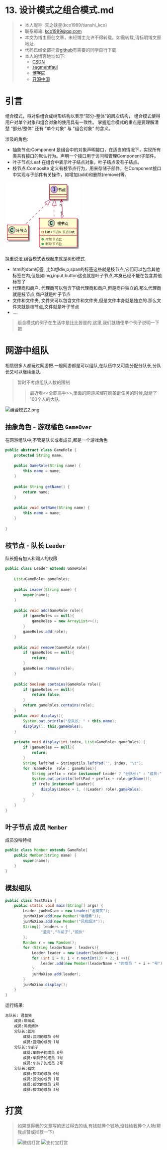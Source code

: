 # 13. 设计模式之组合模式.md

> - 本人昵称: 天之妖星(kco1989/tianshi_kco)
> - 联系邮箱: <kco1989@qq.com>
> - 本文为博主原创文章，未经博主允许不得转载。如需转载,请标明博文原地址.
> - 代码已经全部托管[github](https://github.com/kco1989/examples)有需要的同学自行下载
> - 本人的博客地址如下:
>   - [CSDN](http://blog.csdn.net/tianshi_kco)
>   - [segmentfaul](https://segmentfault.com/u/kco1989)
>   - [博客园](http://www.cnblogs.com/k大co1989/)
>   - [开源中国](https://my.oschina.net/kco1989/blog)
>

# 引言
组合模式，将对象组合成树形结构以表示“部分-整体”的层次结构，
组合模式使得用户对单个对象和组合对象的使用具有一致性。
掌握组合模式的重点是要理解清楚 “部分/整体” 还有 ”单个对象“ 与 "组合对象" 的含义。

涉及的角色:
- 抽象节点:Component 是组合中的对象声明接口，在适当的情况下，实现所有类共有接口的默认行为。声明一个接口用于访问和管理Component子部件。
- 叶子节点:Leaf 在组合中表示叶子结点对象，叶子结点没有子结点。
- 枝节点:Composite 定义有枝节点行为，用来存储子部件，在Component接口中实现与子部件有关操作，如增加(add)和删除(remove)等。

![组合模式1.png](组合模式1.png)

换重说法,组合模式表现起来就是树形模式.
- html的dom标签, 比如想div,p,span的标签这些就是枝节点,它们可以包含其他标签在内,但是如img,input,button这也就是叶子节点,本身已经不能在包含其他标签了
- 代理商和商户. 代理商可以包含下级代理商和商户,但是商户独立的.那么代理商就是枝节点,商户就是叶子节点
- 文件和文件夹, 文件夹可以包含文件和文件夹,但是文件本身就是独立的.那么文件夹就是枝节点,文件就是叶子节点
- ....

> 组合模式的例子在生活中是比比皆是的,这里,我们就随便举个例子说明一下把

# 网游中组队
相信很多人都玩过网游把.一般网游都是可以组队,在队伍中又可能分配分队长,分队长又可以继续组队.
> 暂时不考虑组队人数的限制
>> 最近看<<全职高手>>,里面的网游*荣耀*在刷圣诞任务的时候,就组了100个人的大队.

![组合模式2.png](组合模式2.png)

## 抽象角色 - 游戏橘色 `GameOver`
在网游组队中,不管是队长或者成员,都是一个游戏角色

```java
public abstract class GameRole {
    protected String name;

    public GameRole(String name) {
        this.name = name;
    }

    public String getName() {
        return name;
    }

    public void setName(String name) {
        this.name = name;
    }

}
```

## 枝节点 - 队长 `Leader`
队长拥有加人和踢人的权限

```java
public class Leader extends GameRole{

    List<GameRole> gameRoles;

    public Leader(String name) {
        super(name);
    }

    public void add(GameRole role){
        if (gameRoles == null){
            gameRoles = new ArrayList<>();
        }
        gameRoles.add(role);
    }

    public void remove(GameRole role){
        if (gameRoles == null){
            return;
        }
        gameRoles.remove(role);
    }

    public boolean contains(GameRole role){
        if (gameRoles == null){
            return false;
        }
        return gameRoles.contains(role);
    }
    public void display(){
        System.out.println("总队长: " + this.name);
        display(1, this.gameRoles);
    }

    private void display(int index, List<GameRole> gameRoles) {
        if (gameRoles == null){
            return;
        }
        String leftPad = StringUtils.leftPad("", index, "\t");
        for (GameRole  role : gameRoles){
            String prefix = role instanceof Leader ? "分队长:" : "成员:";
            System.out.println(leftPad + prefix + role.getName());
            if (role instanceof Leader){
                display(index + 1, ((Leader) role).gameRoles);
            }
        }
    }
}
```

## 叶子节点 成员 `Member`
成员没啥特权

```java
public class Member extends GameRole{
    public Member(String name) {
        super(name);
    }
}
```

## 模拟组队

```java
public class TestMain {
    public static void main(String[] args) {
        Leader junMoXiao = new Leader("君莫笑");
        junMoXiao.add(new Member("寒烟柔"));
        junMoXiao.add(new Member("风梳烟沐"));
        String[] leaders = {
                "蓝河","车前子","孤饮"
        };
        Random r = new Random();
        for (String leaderName : leaders){
            Leader leader = new Leader(leaderName);
            for (int i = 0; i < r.nextInt(3) + 2; i ++){
                leader.add(new Member(leaderName + "的成员 " + i + "号"));
            }
            junMoXiao.add(leader);
        }
        junMoXiao.display();
    }
}
```

运行结果:
```
总队长: 君莫笑
	成员:寒烟柔
	成员:风梳烟沐
	分队长:蓝河
		成员:蓝河的成员 0号
		成员:蓝河的成员 1号
	分队长:车前子
		成员:车前子的成员 0号
		成员:车前子的成员 1号
		成员:车前子的成员 2号
	分队长:孤饮
		成员:孤饮的成员 0号
		成员:孤饮的成员 1号
		成员:孤饮的成员 2号
		成员:孤饮的成员 3号
```

# 打赏
>如果觉得我的文章写的还过得去的话,有钱就捧个钱场,没钱给我捧个人场(帮我点赞或推荐一下)
>
>![微信打赏](http://img.blog.csdn.net/20170508085654037?watermark/2/text/aHR0cDovL2Jsb2cuY3Nkbi5uZXQvdGlhbnNoaV9rY28=/font/5a6L5L2T/fontsize/400/fill/I0JBQkFCMA==/dissolve/70/gravity/SouthEast)
>![支付宝打赏](http://img.blog.csdn.net/20170508085710334?watermark/2/text/aHR0cDovL2Jsb2cuY3Nkbi5uZXQvdGlhbnNoaV9rY28=/font/5a6L5L2T/fontsize/400/fill/I0JBQkFCMA==/dissolve/70/gravity/SouthEast)
